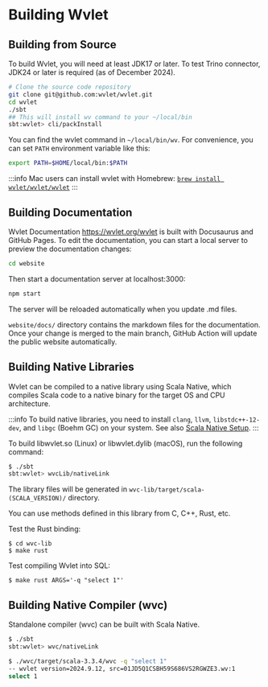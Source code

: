 # Building Wvlet


## Building from Source 

To build Wvlet, you will need at least JDK17 or later. To test Trino connector, JDK24 or later is required (as of December 2024).  

```bash
# Clone the source code repository
git clone git@github.com:wvlet/wvlet.git
cd wvlet
./sbt
## This will install wv command to your ~/local/bin
sbt:wvlet> cli/packInstall
```

You can find the wvlet command in `~/local/bin/wv`. For convenience, you can set `PATH` environment variable like this:
```bash title='~/.bashenv'
export PATH=$HOME/local/bin:$PATH
```

:::info
Mac users can install wvlet with Homebrew: [`brew install wvlet/wvlet/wvlet`](../usage/install.md)
:::


## Building Documentation 

Wvlet Documentation https://wvlet.org/wvlet is built with Docusaurus and GitHub Pages. To edit the documentation, you can start a local server to preview the documentation changes: 

```bash
cd website
```

Then start a documentation server at localhost:3000:
```bash
npm start
```

The server will be reloaded automatically when you update .md files.


`website/docs/` directory contains the markdown files for the documentation. Once your change is merged to the main branch, GitHub Action will update the public website automatically.


## Building Native Libraries


Wvlet can be compiled to a native library using Scala Native, which compiles Scala code to a native binary for the target OS and CPU architecture.

:::info
To build native libraries, you need to install `clang`, `llvm`, `libstdc++-12-dev`, and `libgc` (Boehm GC) on your system. See also [Scala Native Setup](https://scala-native.org/en/latest/user/setup.html). 
:::

To build libwvlet.so (Linux) or libwvlet.dylib (macOS), run the following command:

```bash
$ ./sbt
sbt:wvlet> wvcLib/nativeLink 
```

The library files will be generated in `wvc-lib/target/scala-(SCALA_VERSION)/` directory.

You can use methods defined in this library from C, C++, Rust, etc. 

Test the Rust binding:
```
$ cd wvc-lib
$ make rust
```

Test compiling Wvlet into SQL:
```
$ make rust ARGS='-q "select 1"'
```

## Building Native Compiler (wvc)

Standalone compiler (wvc) can be built with Scala Native.


```bash
$ ./sbt
sbt:wvlet> wvc/nativeLink
```

```bash
$ ./wvc/target/scala-3.3.4/wvc -q "select 1"
-- wvlet version=2024.9.12, src=01JD5Q1CSBH59S686VS2RGWZE3.wv:1
select 1
```
